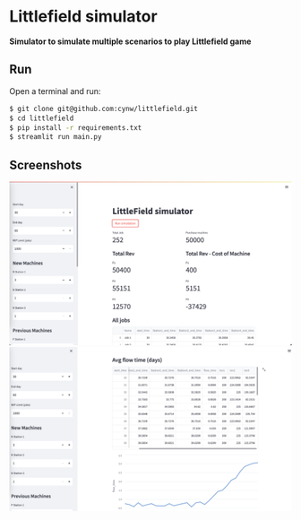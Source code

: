 # Littlefield simulator

**Simulator to simulate multiple scenarios to play Littlefield game**

## Run

Open a terminal and run:

```bash
$ git clone git@github.com:cynw/littlefield.git
$ cd littlefield
$ pip install -r requirements.txt
$ streamlit run main.py
```

## Screenshots

![](screenshot1.png)
![](screenshot2.png)